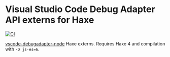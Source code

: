 # Visual Studio Code Debug Adapter API externs for Haxe
[![CI](https://img.shields.io/github/workflow/status/vshaxe/vscode-debugadapter-extern/CI.svg?logo=github)](https://github.com/vshaxe/vscode-debugadapter-extern/actions?query=workflow%3ACI)

[vscode-debugadapter-node](https://github.com/Microsoft/vscode-debugadapter-node) Haxe externs. Requires Haxe 4 and compilation with `-D js-es=6`.

